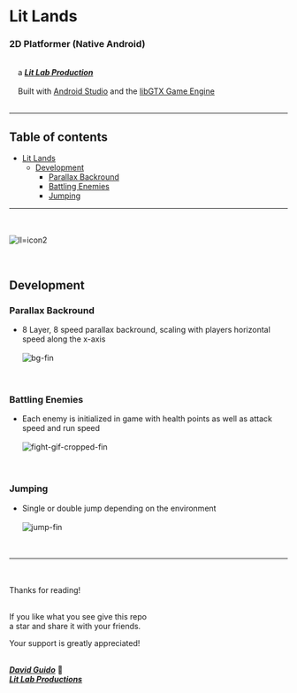 # Lit Lands
### 2D Platformer (Native Android)

<br/>&nbsp;&nbsp;&nbsp;&nbsp;a [***Lit Lab Production***](https://www.litlabproductions.com)<br/>
<br/>&nbsp;&nbsp;&nbsp;&nbsp;Built with [Android Studio](https://developer.android.com/studio/) and the 
[libGTX Game Engine](https://github.com/libgdx/libgdx)<br><br>
***

## Table of contents
- [Lit Lands](#lit-lands)
  - [Development](#development)
    - [Parallax Backround](#parallax-backround) 
    - [Battling Enemies](#battling-enemies) 
    - [Jumping](#jumping) 

***
<br><br>
![ll=icon2](https://user-images.githubusercontent.com/34845402/134786884-8afa0223-0578-4371-8eaa-0e7786fbafe1.png)

<br>

## Development

### Parallax Backround
   * 8 Layer, 8 speed parallax backround, scaling with players horizontal speed along the x-axis <br><br>
![bg-fin](https://user-images.githubusercontent.com/34845402/134787582-a2c7fe3f-db82-4cc3-86f6-3c7f8a7eadb4.gif) <br><br><br>

### Battling Enemies
   * Each enemy is initialized in game with health points as well as attack speed and run speed <br><br>
![fight-gif-cropped-fin](https://user-images.githubusercontent.com/34845402/134787408-843d5329-791a-4c74-ab08-3d01c1dd3190.gif)
<br><br><br>

### Jumping
   * Single or double jump depending on the environment <br><br>
![jump-fin](https://user-images.githubusercontent.com/34845402/134787474-a5694bc8-5931-420d-81b0-b680c75e28de.gif)
<br><br><br>

***

<br><br>
Thanks for reading!<br/><br/>
 
If you like what you see give this repo  
a star and share it with your friends.

Your support is greatly appreciated!<br/><br/>


[***David Guido***](https://www.litlabproductions.com/resume-view) :rocket:  
[***Lit Lab Productions***](https://www.litlabproductions.com)
<br/><br/>
